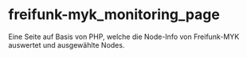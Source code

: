 # freifunk-myk_monitoring_page
Eine Seite auf Basis von PHP, welche die Node-Info von Freifunk-MYK auswertet und ausgewählte Nodes.
